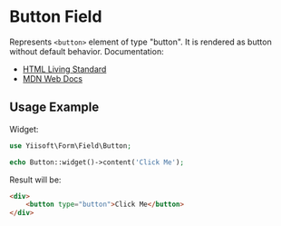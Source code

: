 # Button Field

Represents `<button>` element of type "button". It is rendered as button without default behavior. Documentation:

- [HTML Living Standard](https://html.spec.whatwg.org/multipage/form-elements.html#attr-button-type-button-state)
- [MDN Web Docs](https://developer.mozilla.org/docs/Web/HTML/Element/button)

## Usage Example

Widget:

```php
use Yiisoft\Form\Field\Button;

echo Button::widget()->content('Click Me');
```

Result will be:

```html
<div>
    <button type="button">Click Me</button>
</div>
```
